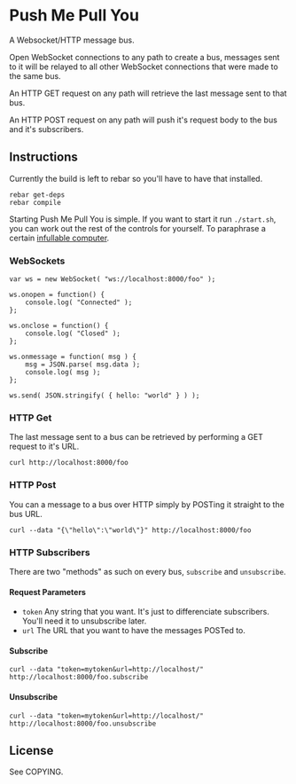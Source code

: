 # Push Me Pull You

A Websocket/HTTP message bus.

Open WebSocket connections to any path to create a bus, messages sent to it will be relayed to all other WebSocket connections that were made to the same bus.

An HTTP GET request on any path will retrieve the last message sent to that bus.

An HTTP POST request on any path will push it's request body to the bus and it's subscribers.

## Instructions

Currently the build is left to rebar so you'll have to have that installed.

	rebar get-deps
	rebar compile

Starting Push Me Pull You is simple. If you want to start it run <code>./start.sh</code>, you can work out the rest of the controls for yourself. To paraphrase a certain [infullable computer](http://en.wikipedia.org/wiki/Red_Dwarf).

### WebSockets

	var ws = new WebSocket( "ws://localhost:8000/foo" );

	ws.onopen = function() {
		console.log( "Connected" );
	};
	
	ws.onclose = function() {
		console.log( "Closed" );
	};

	ws.onmessage = function( msg ) {
		msg = JSON.parse( msg.data );
		console.log( msg );
	};
	
	ws.send( JSON.stringify( { hello: "world" } ) );

### HTTP Get

The last message sent to a bus can be retrieved by performing a GET request to it's URL.
	
	curl http://localhost:8000/foo

### HTTP Post

You can a message to a bus over HTTP simply by POSTing it straight to the bus URL.

	curl --data "{\"hello\":\"world\"}" http://localhost:8000/foo

### HTTP Subscribers

There are two "methods" as such on every bus, <code>subscribe</code> and <code>unsubscribe</code>.

#### Request Parameters

 - <code>token</code> Any string that you want. It's just to differenciate subscribers. You'll need it to unsubscribe later.
 - <code>url</code> The URL that you want to have the messages POSTed to.

#### Subscribe
	
	curl --data "token=mytoken&url=http://localhost/" http://localhost:8000/foo.subscribe

#### Unsubscribe

	curl --data "token=mytoken&url=http://localhost/" http://localhost:8000/foo.unsubscribe

## License

See COPYING.
